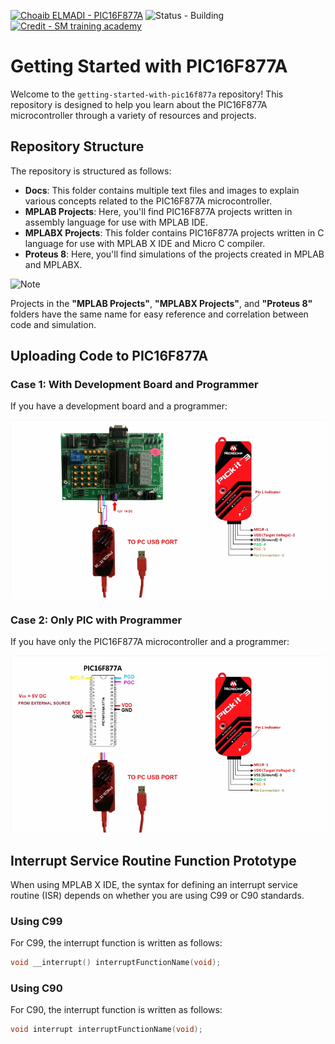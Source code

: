 [![Choaib ELMADI - PIC16F877A](https://img.shields.io/badge/Choaib_ELMADI-PIC16F877A-8800dd)](https://elmadichoaib.vercel.app) ![Status - Building](https://img.shields.io/badge/Status-Building-2bd729) [![Credit - SM training academy](https://img.shields.io/badge/Credit-SM_training_academy-3b8af2)](https://www.youtube.com/@SMtrainingacademy)

# Getting Started with PIC16F877A

Welcome to the `getting-started-with-pic16f877a` repository! This repository is designed to help you learn about the PIC16F877A microcontroller through a variety of resources and projects.

## Repository Structure

The repository is structured as follows:

- **Docs**: This folder contains multiple text files and images to explain various concepts related to the PIC16F877A microcontroller.
- **MPLAB Projects**: Here, you'll find PIC16F877A projects written in assembly language for use with MPLAB IDE.
- **MPLABX Projects**: This folder contains PIC16F877A projects written in C language for use with MPLAB X IDE and Micro C compiler.
- **Proteus 8**: Here, you'll find simulations of the projects created in MPLAB and MPLABX.

![Note](https://img.shields.io/badge/NOTE:-fb151a)

Projects in the **"MPLAB Projects"**, **"MPLABX Projects"**, and **"Proteus 8"** folders have the same name for easy reference and correlation between code and simulation.

## Uploading Code to PIC16F877A

### Case 1: With Development Board and Programmer

If you have a development board and a programmer:

![With Development Board and Programmer](./Docs/0.%20Upload%20Code/0.1%20upload-code__dev-board.png)

### Case 2: Only PIC with Programmer

If you have only the PIC16F877A microcontroller and a programmer:

![Only PIC with Programmer](./Docs/0.%20Upload%20Code/0.2%20upload-code__microcontroller.png)

## Interrupt Service Routine Function Prototype

When using MPLAB X IDE, the syntax for defining an interrupt service routine (ISR) depends on whether you are using C99 or C90 standards.

### Using C99

For C99, the interrupt function is written as follows:

```cpp
void __interrupt() interruptFunctionName(void);
```

### Using C90

For C90, the interrupt function is written as follows:

```cpp
void interrupt interruptFunctionName(void);
```
